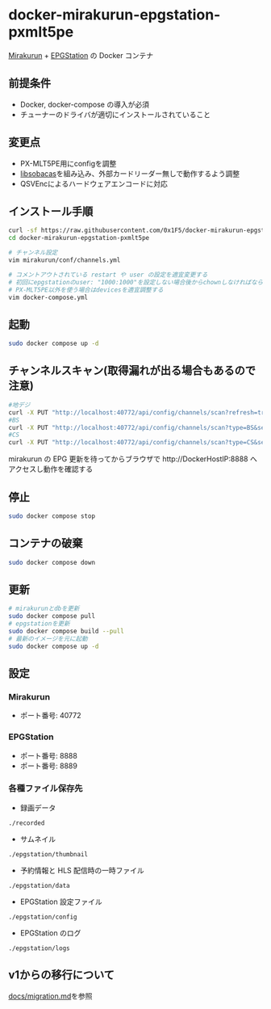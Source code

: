 # docker-mirakurun-epgstation-pxmlt5pe

[Mirakurun](https://github.com/Chinachu/Mirakurun) + [EPGStation](https://github.com/l3tnun/EPGStation) の Docker コンテナ

## 前提条件

- Docker, docker-compose の導入が必須
- チューナーのドライバが適切にインストールされていること

## 変更点

- PX-MLT5PE用にconfigを調整
- [libsobacas](https://github.com/tsunoda14/libsobacas)を組み込み、外部カードリーダー無しで動作するよう調整
- QSVEncによるハードウェアエンコードに対応

## インストール手順

```sh
curl -sf https://raw.githubusercontent.com/0x1F5/docker-mirakurun-epgstation-pxmlt5pe/v2/setup.sh | sh -s
cd docker-mirakurun-epgstation-pxmlt5pe

# チャンネル設定
vim mirakurun/conf/channels.yml

# コメントアウトされている restart や user の設定を適宜変更する
# 初回にepgstationのuser: "1000:1000"を設定しない場合後からchownしなければならないため設定することをおすすめする
# PX-MLT5PE以外を使う場合はdevicesを適宜調整する
vim docker-compose.yml
```

## 起動

```sh
sudo docker compose up -d
```

## チャンネルスキャン(取得漏れが出る場合もあるので注意)

```sh
#地デジ
curl -X PUT "http://localhost:40772/api/config/channels/scan?refresh=true"
#BS
curl -X PUT "http://localhost:40772/api/config/channels/scan?type=BS&setDisabledOnAdd=false&refresh=true"
#CS
curl -X PUT "http://localhost:40772/api/config/channels/scan?type=CS&setDisabledOnAdd=false&refresh=true"
```

mirakurun の EPG 更新を待ってからブラウザで http://DockerHostIP:8888 へアクセスし動作を確認する

## 停止

```sh
sudo docker compose stop
```

## コンテナの破棄

```sh
sudo docker compose down
```

## 更新

```sh
# mirakurunとdbを更新
sudo docker compose pull
# epgstationを更新
sudo docker compose build --pull
# 最新のイメージを元に起動
sudo docker compose up -d
```

## 設定

### Mirakurun

* ポート番号: 40772

### EPGStation

* ポート番号: 8888
* ポート番号: 8889

### 各種ファイル保存先

* 録画データ

```./recorded```

* サムネイル

```./epgstation/thumbnail```

* 予約情報と HLS 配信時の一時ファイル

```./epgstation/data```

* EPGStation 設定ファイル

```./epgstation/config```

* EPGStation のログ

```./epgstation/logs```

## v1からの移行について

[docs/migration.md](docs/migration.md)を参照
